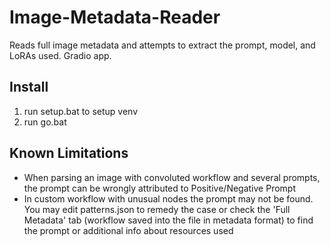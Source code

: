# Image-Metadata-Reader
Reads full image metadata and attempts to extract the prompt, model, and LoRAs used. Gradio app.
## Install
1. run setup.bat to setup venv
2. run go.bat

## Known Limitations
- When parsing an image with convoluted workflow and several prompts, the prompt can be wrongly attributed to Positive/Negative Prompt
- In custom workflow with unusual nodes the prompt may not be found. You may edit patterns.json to remedy the case or check the 'Full Metadata' tab (workflow saved into the file in metadata format) to find the prompt or additional info about resources used
 
